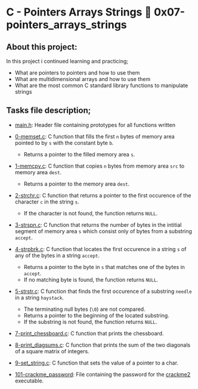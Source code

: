 # C - Pointers Arrays Strings :page_with_curl: 0x07-pointers_arrays_strings
## About this project:
In this project i continued learning and practicing;
- What are pointers to pointers and how to use them
- What are multidimensional arrays and how to use them
- What are the most common C standard library functions to manipulate strings
## Tasks file description;
  * [main.h](./main.h): Header file containing prototypes for all functions written
  
  * [0-memset.c](./0-memset.c): C function that fills the first `n` bytes of
  memory area pointed to by `s` with the constant byte `b`.
    * Returns a pointer to the filled memory area `s`.

  * [1-memcpy.c](./1-memcpy.c): C function that copies `n` bytes from memory
  area `src` to memory area `dest`.
    * Returns a pointer to the memory area `dest`.

  * [2-strchr.c](./2-strchr.c): C function that returns a pointer to the first occurence of
  the character `c` in the string `s`.
    * If the character is not found, the function returns `NULL`.

  * [3-strspn.c](./3-strspn.c): C function that returns the number of bytes in the intitial
  segment of memory area `s` which consist only of bytes from a substring `accept`.

  * [4-strpbrk.c](./4-strpbrk.c): C function that locates the first occurence in a
  string `s` of any of the bytes in a string `accept`.
    * Returns a pointer to the byte in `s` that matches one of the bytes in `accept`.
    * If no matching byte is found, the function returns `NULL`.

  * [5-strstr.c](./5-strstr.c): C function that finds the first occurence of a
  substring `needle` in a string `haystack`.
    * The terminating null bytes (`\0`) are not compared.
    * Returns a pointer to the beginning of the located substring.
    * If the substring is not found, the function returns `NULL`.

  * [7-print_chessboard.c](./7-print_chessboard.c): C function that prints the chessboard.

  * [8-print_diagsums.c](./8-print_diagsums.c): C function that prints the sum of the two
  diagonals of a square matrix of integers.

  * [9-set_string.c](./9-set_string.c): C function that sets the value of a pointer to a char.

  * [101-crackme_password](./101-crackme_password): File containing the password for
  the [crackme2](https://github.com/holbertonschool/0x06.c) executable.

